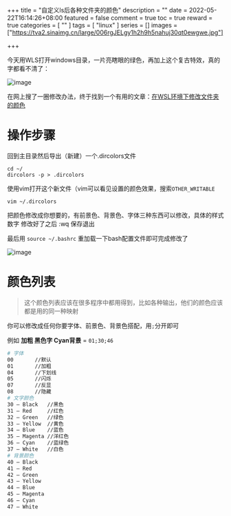 +++
title = "自定义ls后各种文件夹的颜色"
description = ""
date = 2022-05-22T16:14:26+08:00
featured = false
comment = true
toc = true
reward = true
categories = [
  ""
]
tags = [
  "linux"
]
series = []
images = ["https://tva2.sinaimg.cn/large/006rgJELgy1h2h9h5nahuj30qt0ewgwe.jpg"]

+++

今天用WLS打开windows目录，一片亮瞎眼的绿色，再加上这个复古特效，真的字都看不清了：

![image](https://image.baidu.com/search/down?url=https://tva3.sinaimg.cn/large/006rgJELgy1h2h94lpkckj30it047q5g.jpg)

在网上搜了一圈修改办法，终于找到一个有用的文章：[在WSL环境下修改文件夹的颜色](https://sspai.com/post/39499)

# 操作步骤

回到主目录然后导出（新建）一个.dircolors文件

```
cd ~/
dircolors -p > .dircolors
```

使用vim打开这个新文件（vim可以看见设置的颜色效果，搜索`OTHER_WRITABLE`

```
vim ~/.dircolors
```

把颜色修改成你想要的，有前景色、背景色、字体三种东西可以修改，具体的样式数字
修改好了之后 :wq 保存退出

最后用 `source ~/.bashrc` 重加载一下bash配置文件即可完成修改了

![image](https://image.baidu.com/search/down?url=https://tva2.sinaimg.cn/large/006rgJELgy1h2h9h5nahuj30qt0ewgwe.jpg)



# 颜色列表

> 这个颜色列表应该在很多程序中都用得到，比如各种输出，他们的颜色应该都是用的同一种映射

你可以修改成任何你要字体、前景色、背景色搭配，用`;`分开即可

例如 **加粗 黑色字 Cyan背景** = `01;30;46`

```bash
# 字体
00 　　　 //默认
01 　　 　//加粗
04 　 　　//下划线
05 　 　　//闪烁
07 　 　　//反显
08 　 　　//隐藏
# 文字颜色 
30 — Black   //黑色
31 — Red     //红色
32 — Green   //绿色
33 — Yellow  //黄色
34 — Blue    //蓝色
35 — Magenta //洋红色
36 — Cyan    //蓝绿色
37 — White   //白色
# 背景颜色 
40 — Black 
41 — Red 
42 — Green 
43 — Yellow 
44 — Blue 
45 — Magenta 
46 — Cyan 
47 – White
```


